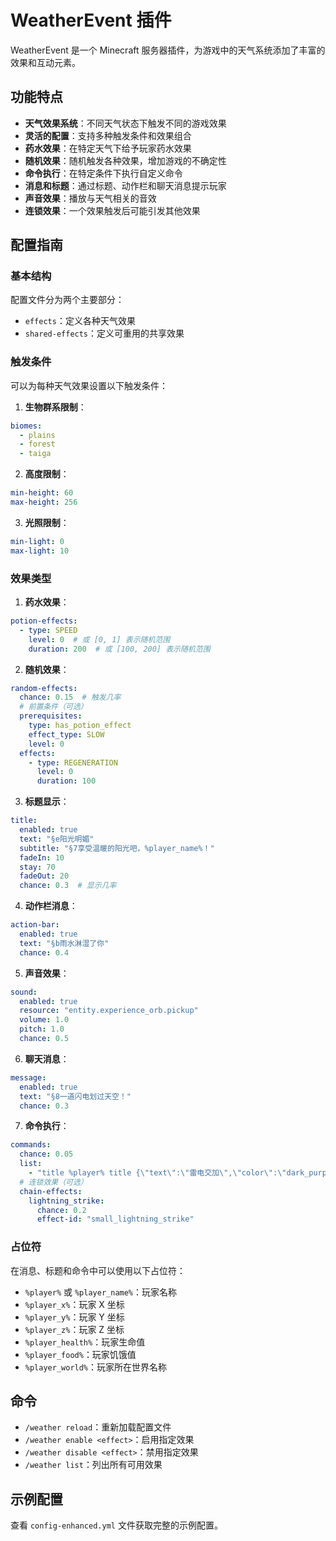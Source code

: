 # WeatherEvent 插件

WeatherEvent 是一个 Minecraft 服务器插件，为游戏中的天气系统添加了丰富的效果和互动元素。

## 功能特点

- **天气效果系统**：不同天气状态下触发不同的游戏效果
- **灵活的配置**：支持多种触发条件和效果组合
- **药水效果**：在特定天气下给予玩家药水效果
- **随机效果**：随机触发各种效果，增加游戏的不确定性
- **命令执行**：在特定条件下执行自定义命令
- **消息和标题**：通过标题、动作栏和聊天消息提示玩家
- **声音效果**：播放与天气相关的音效
- **连锁效果**：一个效果触发后可能引发其他效果

## 配置指南

### 基本结构

配置文件分为两个主要部分：
- `effects`：定义各种天气效果
- `shared-effects`：定义可重用的共享效果

### 触发条件

可以为每种天气效果设置以下触发条件：

1. **生物群系限制**：
```yaml
biomes:
  - plains
  - forest
  - taiga
```

2. **高度限制**：
```yaml
min-height: 60
max-height: 256
```

3. **光照限制**：
```yaml
min-light: 0
max-light: 10
```

### 效果类型

1. **药水效果**：
```yaml
potion-effects:
  - type: SPEED
    level: 0  # 或 [0, 1] 表示随机范围
    duration: 200  # 或 [100, 200] 表示随机范围
```

2. **随机效果**：
```yaml
random-effects:
  chance: 0.15  # 触发几率
  # 前置条件（可选）
  prerequisites:
    type: has_potion_effect
    effect_type: SLOW
    level: 0
  effects:
    - type: REGENERATION
      level: 0
      duration: 100
```

3. **标题显示**：
```yaml
title:
  enabled: true
  text: "§e阳光明媚"
  subtitle: "§7享受温暖的阳光吧，%player_name%！"
  fadeIn: 10
  stay: 70
  fadeOut: 20
  chance: 0.3  # 显示几率
```

4. **动作栏消息**：
```yaml
action-bar:
  enabled: true
  text: "§b雨水淋湿了你"
  chance: 0.4
```

5. **声音效果**：
```yaml
sound:
  enabled: true
  resource: "entity.experience_orb.pickup"
  volume: 1.0
  pitch: 1.0
  chance: 0.5
```

6. **聊天消息**：
```yaml
message:
  enabled: true
  text: "§8一道闪电划过天空！"
  chance: 0.3
```

7. **命令执行**：
```yaml
commands:
  chance: 0.05
  list:
    - "title %player% title {\"text\":\"雷电交加\",\"color\":\"dark_purple\"}"
  # 连锁效果（可选）
  chain-effects:
    lightning_strike:
      chance: 0.2
      effect-id: "small_lightning_strike"
```

### 占位符

在消息、标题和命令中可以使用以下占位符：

- `%player%` 或 `%player_name%`：玩家名称
- `%player_x%`：玩家 X 坐标
- `%player_y%`：玩家 Y 坐标
- `%player_z%`：玩家 Z 坐标
- `%player_health%`：玩家生命值
- `%player_food%`：玩家饥饿值
- `%player_world%`：玩家所在世界名称

## 命令

- `/weather reload`：重新加载配置文件
- `/weather enable <effect>`：启用指定效果
- `/weather disable <effect>`：禁用指定效果
- `/weather list`：列出所有可用效果

## 示例配置

查看 `config-enhanced.yml` 文件获取完整的示例配置。